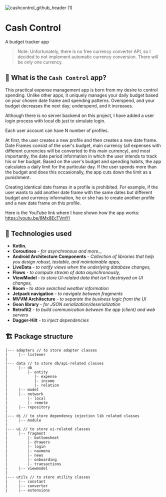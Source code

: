 ![cashcontrol_github_header (1)](https://github.com/kananbashir/Cash-Control/assets/116954772/bc5a9a4a-f622-4730-b1a2-1981c6581bcf)

# Cash Control
A budget tracker app

> Note: Unfortunately, there is no free currency converter API, so I decided to not implement automatic currency conversion. There will be only one currency.


## :thinking: **What is the `Cash Control` app?**


This practical expense management app is born from my desire to control spending. Unlike other apps, it uniquely manages your daily budget based on your chosen date frame and spending patterns. Overspend, and your budget decreases the next day; underspend, and it increases.

Although there is no server backend on this project, I have added a user login process with local db just to simulate login.

Each user account can have N number of profiles.

At first, the user creates a new profile and then creates a new date frame. Date Frames consist of the user's budget, main currency (all expenses with different currencies will be converted to this main currency), and most importantly, the date period information in which the user intends to track his or her budget. Based on the user's budget and spending habits, the app calculates a daily limit for the particular day. If the user spends more than the budget and does this occasionally, the app cuts down the limit as a punishment.

Creating identical date frames in a profile is prohibited. For example, if the user wants to add another date frame with the same dates but different budget and currency information, he or she has to create another profile and a new date frame on this profile.

Here is the YouTube link where I have shown how the app works:
https://youtu.be/8Mx8EcTVmYI

## :rocket: **Technologies used**
- **Kotlin**,
- **Coroutines** - _for asynchronous and more..,_
- **Android Architecture Components** - _Collection of libraries that help you design robust, testable, and maintainable apps,_
- **LiveData** - _to notify views when the underlying database changes,_
- **Flows** - _to compute stream of data asynchronously,_
- **ViewModel** - _to store UI-related data that isn't destroyed on UI changes,_
- **Room** - _to store searched weather information_
- **Jetpack navigation** - _to navigate between fragments_
- **MVVM Architecture** - _to separate the business logic from the UI_
- **Gson library** - _for JSON serialization/deserialization_
- **Retrofit2** - _to build communication between the app (client) and web servers_
- **Dagger-Hilt** - _to inject dependencies_

## :building_construction: **Package structure**
```
|--- adapters // to store adapter classes
|     |-- listener
|
|--- data // to store db/api-related classes
|     |-- db
|         |- entity
|            |- expense
|            |- income
|            |- relation
|     |-- model
|     |-- network
|         |- local
|         |- remote
|     |-- repository
|
|--- di // to store dependency injection lib related classes
|     |-- module
|
|--- ui // to store ui-related classes
|     |-- fragment
|         |- bottomsheet
|         |- drawers
|         |- login
|         |- navmenu
|         |- news
|         |- onboarding
|         |- transactions
|     |-- viewmodel
|
|--- utils // to store utility classes
|     |-- constant
|     |-- converter
|     |-- extensions
```
